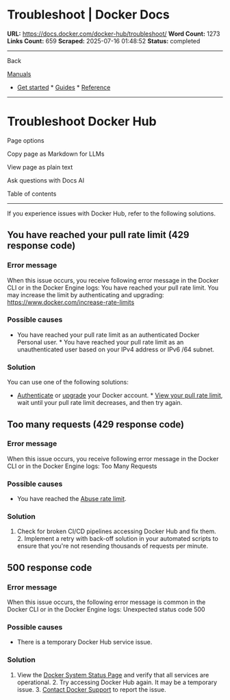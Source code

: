 # Troubleshoot | Docker Docs

**URL:** https://docs.docker.com/docker-hub/troubleshoot/
**Word Count:** 1273
**Links Count:** 659
**Scraped:** 2025-07-16 01:48:52
**Status:** completed

---

Back

[Manuals](https://docs.docker.com/manuals/)

  * [Get started](https://docs.docker.com/get-started/)   * [Guides](https://docs.docker.com/guides/)   * [Reference](https://docs.docker.com/reference/)

* * *

# Troubleshoot Docker Hub

Page options

Copy page as Markdown for LLMs

View page as plain text

Ask questions with Docs AI

Table of contents

* * *

If you experience issues with Docker Hub, refer to the following solutions.

## You have reached your pull rate limit \(429 response code\)

### Error message

When this issue occurs, you receive following error message in the Docker CLI or in the Docker Engine logs:               You have reached your pull rate limit. You may increase the limit by authenticating and upgrading: https://www.docker.com/increase-rate-limits

### Possible causes

  * You have reached your pull rate limit as an authenticated Docker Personal user.   * You have reached your pull rate limit as an unauthenticated user based on your IPv4 address or IPv6 /64 subnet.

### Solution

You can use one of the following solutions:

  * [Authenticate](https://docs.docker.com/docker-hub/usage/pulls/#authentication) or [upgrade](https://docs.docker.com/subscription/change/#upgrade-your-subscription) your Docker account.   * [View your pull rate limit](https://docs.docker.com/docker-hub/usage/pulls/#view-hourly-pull-rate-and-limit), wait until your pull rate limit decreases, and then try again.

## Too many requests \(429 response code\)

### Error message

When this issue occurs, you receive following error message in the Docker CLI or in the Docker Engine logs:               Too Many Requests

### Possible causes

  * You have reached the [Abuse rate limit](https://docs.docker.com/docker-hub/usage/#abuse-rate-limit).

### Solution

  1. Check for broken CI/CD pipelines accessing Docker Hub and fix them.   2. Implement a retry with back-off solution in your automated scripts to ensure that you're not resending thousands of requests per minute.

## 500 response code

### Error message

When this issue occurs, the following error message is common in the Docker CLI or in the Docker Engine logs:               Unexpected status code 500

### Possible causes

  * There is a temporary Docker Hub service issue.

### Solution

  1. View the [Docker System Status Page](https://www.dockerstatus.com/) and verify that all services are operational.   2. Try accessing Docker Hub again. It may be a temporary issue.   3. [Contact Docker Support](https://www.docker.com/support/) to report the issue.